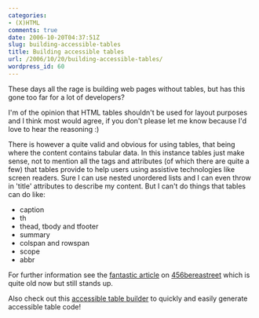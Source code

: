 ```yaml
---
categories:
- (X)HTML
comments: true
date: 2006-10-20T04:37:51Z
slug: building-accessible-tables
title: Building accessible tables
url: /2006/10/20/building-accessible-tables/
wordpress_id: 60
---
```


These days all the rage is building web pages without tables, but has this gone too far for a lot of developers?

I'm of the opinion that HTML tables shouldn't be used for layout purposes and I think most would agree, if you don't please let me know because I'd love to hear the reasoning :)

There is however a quite valid and obvious for using tables, that being where the content contains tabular data. In this instance tables just make sense, not to mention all the tags and attributes (of which there are quite a few) that tables provide to help users using assistive technologies like screen readers. Sure I can use nested unordered lists and I can even throw in 'title' attributes to describe my content. But I can't do things that tables can do like:

  * caption
  * th
  * thead, tbody and tfooter
  * summary
  * colspan and rowspan
  * scope
  * abbr

For further information see the [fantastic article](http://www.456bereastreet.com/archive/200410/bring_on_the_tables/) on [456bereastreet](http://www.456bereastreet.com/) which is quite old now but still stands up.

Also check out this [accessible table builder](http://accessify.com/tools-and-wizards/accessibility-tools/table-builder/) to quickly and easily generate accessible table code!
